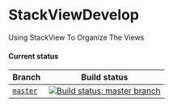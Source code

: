 
# StackViewDevelop
Using StackView To Organize The Views

#### Current status

Branch|Build status
--------|------------------------
[`master`](https://github.com/AppleDevApp/StackViewDevelop)|[![Build status: master branch](https://travis-ci.org/AppleDevApp/StackViewDevelop.svg?branch=master)](https://travis-ci.org/AppleDevApp/StackViewDevelop)
